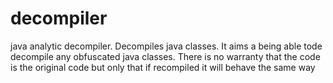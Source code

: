 # decompiler
java analytic decompiler.
Decompiles java classes. It aims a being able tode decompile any obfuscated java classes. There is no warranty that the code is the original code but only that if recompiled it will behave the same way
